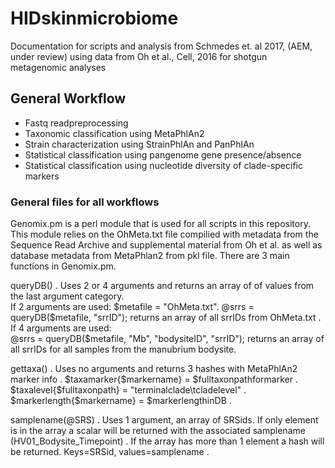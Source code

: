 # HIDskinmicrobiome

Documentation for scripts and analysis from Schmedes et. al 2017, (AEM, under review)
using data from Oh et al., Cell, 2016 for shotgun metagenomic analyses

## General Workflow

- Fastq readpreprocessing
- Taxonomic classification using MetaPhlAn2
- Strain characterization using StrainPhlAn and PanPhlAn
- Statistical classification using pangenome gene presence/absence
- Statistical classification using nucleotide diversity of clade-specific markers

### General files for all workflows  
Genomix.pm is a perl module that is used for all scripts in this repository. This module relies on the OhMeta.txt file
compilied with metadata from the Sequence Read Archive and supplemental material from Oh et al. as well as
database metadata from MetaPhlan2 from pkl file. There are 3 main functions in Genomix.pm.   

queryDB() . 
Uses 2 or 4 arguments and returns an array of of values from the last argument category.  
If 2 arguments are used: $metafile = "OhMeta.txt".  
@srrs = queryDB($metafile, "srrID"); returns an array of all srrIDs from OhMeta.txt . 
If 4 arguments are used:  
@srrs = queryDB($metafile, "Mb", "bodysiteID", "srrID"); returns an array of all srrIDs for all samples from the manubrium bodysite.  

gettaxa() . 
Uses no arguments and returns 3 hashes with MetaPhlAn2 marker info . 
$taxamarker{$markername} = $fulltaxonpathformarker . 
$taxalevel{$fulltaxonpath} = "terminalclade\tcladelevel" . 
$markerlength{$markername} = $markerlengthinDB . 

samplename(@SRS) . 
Uses 1 argument, an array of SRSids. If only element is in the array a scalar will be returned with the associated samplename (HV01_Bodysite_Timepoint) . 
If the array has more than 1 element a hash will be returned. Keys=SRSid, values=samplename . 

